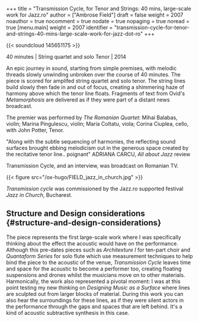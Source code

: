 +++
title = "Transmission Cycle, for Tenor and Strings: 40 mins, large-scale work for Jazz.ro"
author = ["Ambrose Field"]
draft = false
weight = 2007
noauthor = true
nocomment = true
nodate = true
nopaging = true
noread = true
[menu.main]
  weight = 2007
  identifier = "transmission-cycle-for-tenor-and-strings-40-mins-large-scale-work-for-jazz-dot-ro"
+++

{{< soundcloud 145651175 >}}

40 minutes | String quartet and solo Tenor | 2014

An epic journey in sound, starting from simple premises, with melodic threads slowly unwinding unbroken over the course of 40 minutes. The piece is scored for amplifed string quartet and solo tenor. The string lines build slowly then fade in and out of focus, creating a shimmering haze of harmony above which the tenor line floats.  Fragments of text from Ovid's _Metamorphosis_ are delivered as if they were part of a distant news broadcast.

The premier was performed by _The Romanian Quartet_: Mihai Balabas, violin; Marina Pingulescu, violin; Maria Coltatu, viola; Corina Ciuplea, cello, with John Potter, Tenor.

"Along with the subtle sequencing of harmonies, the reflecting sound surfaces brought ebbing melodicism out in the generous space created by the recitative tenor line.. poignant"
ADRIANA CARCU, _All about Jazz_ review

Transmission Cycle, and an interview, was broadcast on Romanian TV.

{{< figure src="/ox-hugo/FIELD_jazz_in_church.jpg" >}}

_Transmission cycle_ was commissioned by the Jazz.ro supported festival _Jazz in Church_, Bucharest.


## Structure and Design considerations {#structure-and-design-considerations}

The piece represents the first large-scale work where I was specifically thinking about the effect the acoustic would have on the performance. Although this pre-dates pieces such as _Architexture I_ for ten-part choir and _Quantaform Series_ for solo flute which use measurement techniques to help bind the piece to the acoustic of the venue, _Transmission Cycle_ leaves time and space for the acoustic to become a performer too, creating floating suspensions and drones whilst the musicians move on to other materials. Harmonically, the work also represented a pivotal moment: I was at this point testing my new thinking on _Designing Music as a Surface_ where lines are sculpted out from larger blocks of material. During this work you can also hear the surroundings for these lines, as if they were silent actors in the performance through the gaps and spaces that are left behind. It's a kind of acoustic subtractive synthesis in this case.